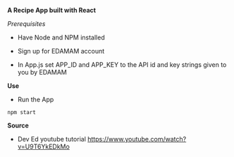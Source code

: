 **A Recipe App built with React**

*Prerequisites*

- Have Node and NPM installed

- Sign up for EDAMAM account

- In App.js set APP_ID and APP_KEY to the API id and key strings given to you by EDAMAM


**Use**

- Run the App 
```
npm start
```


**Source**

- Dev Ed youtube tutorial https://www.youtube.com/watch?v=U9T6YkEDkMo

